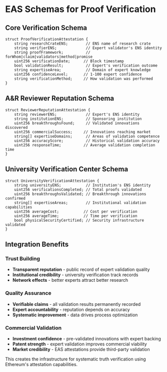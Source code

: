 # EAS Schemas for Proof Verification

## Core Verification Schema

```solidity
struct ProofVerificationAttestation {
    string researchCrateENS;        // ENS name of research crate
    string verifierENS;             // Expert validator's ENS identity
    string proofFramework;          // forWhom|claim|validators|method|promise
    uint256 verificationDate;      // Block timestamp
    bool validationResult;          // Expert's verification outcome
    string expertiseArea;           // Domain of expert knowledge
    uint256 confidenceLevel;       // 1-100 expert confidence
    string verificationMethod;     // How validation was performed
}
```

## A&R Reviewer Reputation Schema

```solidity
struct ReviewerReputationAttestation {
    string reviewerENS;             // Expert's ENS identity
    string institutionENS;          // Sponsoring institution
    uint256 breakthroughsFound;     // Validated innovations discovered
    uint256 commercialSuccess;     // Innovations reaching market
    string[] expertiseDomains;      // Areas of validation competence
    uint256 accuracyScore;          // Historical validation accuracy
    uint256 responseTime;          // Average validation completion time
}
```

## University Verification Center Schema

```solidity
struct UniversityVerificationAttestation {
    string universityENS;           // Institution's ENS identity
    uint256 verificationsCompleted; // Total proofs validated
    uint256 breakthroughsValidated; // Breakthrough innovations confirmed
    string[] expertiseAreas;        // Institutional validation capabilities
    uint256 averageCost;           // Cost per verification
    uint256 averageTime;           // Time per verification
    bool physicalSecurityCertified; // Security infrastructure validated
}
```

## Integration Benefits

### Trust Building
- **Transparent reputation** - public record of expert validation quality
- **Institutional credibility** - university verification track records
- **Network effects** - better experts attract better research

### Quality Assurance
- **Verifiable claims** - all validation results permanently recorded
- **Expert accountability** - reputation depends on accuracy
- **Systematic improvement** - data drives process optimization

### Commercial Validation
- **Investment confidence** - pre-validated innovations with expert backing
- **Patent strength** - expert validation improves commercial viability
- **Market credibility** - EAS attestations provide third-party validation

This creates the infrastructure for systematic truth verification using Ethereum's attestation capabilities.
